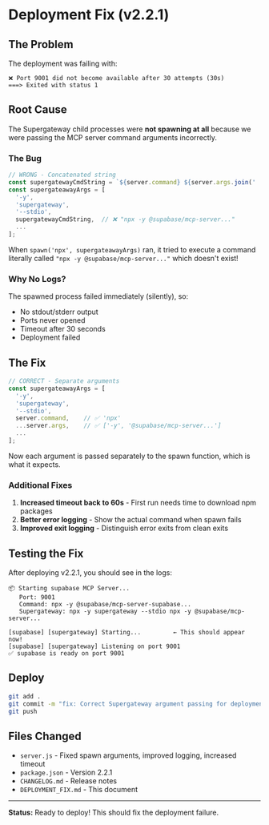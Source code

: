 # Deployment Fix (v2.2.1)

## The Problem

The deployment was failing with:
```
❌ Port 9001 did not become available after 30 attempts (30s)
===> Exited with status 1
```

## Root Cause

The Supergateway child processes were **not spawning at all** because we were passing the MCP server command arguments incorrectly.

### The Bug

```javascript
// WRONG - Concatenated string
const supergatewayCmdString = `${server.command} ${server.args.join(' ')}`;
const supergateawayArgs = [
  '-y',
  'supergateway',
  '--stdio',
  supergatewayCmdString,  // ❌ "npx -y @supabase/mcp-server..."
  ...
];
```

When `spawn('npx', supergateawayArgs)` ran, it tried to execute a command literally called `"npx -y @supabase/mcp-server..."` which doesn't exist!

### Why No Logs?

The spawned process failed immediately (silently), so:
- No stdout/stderr output
- Ports never opened
- Timeout after 30 seconds
- Deployment failed

## The Fix

```javascript
// CORRECT - Separate arguments
const supergateawayArgs = [
  '-y',
  'supergateway',
  '--stdio',
  server.command,    // ✅ 'npx'
  ...server.args,    // ✅ ['-y', '@supabase/mcp-server...']
  ...
];
```

Now each argument is passed separately to the spawn function, which is what it expects.

### Additional Fixes

1. **Increased timeout back to 60s** - First run needs time to download npm packages
2. **Better error logging** - Show the actual command when spawn fails
3. **Improved exit logging** - Distinguish error exits from clean exits

## Testing the Fix

After deploying v2.2.1, you should see in the logs:

```
📦 Starting supabase MCP Server...
   Port: 9001
   Command: npx -y @supabase/mcp-server-supabase...
   Supergateway: npx -y supergateway --stdio npx -y @supabase/mcp-server...

[supabase] [supergateway] Starting...         ← This should appear now!
[supabase] [supergateway] Listening on port 9001
✅ supabase is ready on port 9001
```

## Deploy

```bash
git add .
git commit -m "fix: Correct Supergateway argument passing for deployment (v2.2.1)"
git push
```

## Files Changed

- `server.js` - Fixed spawn arguments, improved logging, increased timeout
- `package.json` - Version 2.2.1
- `CHANGELOG.md` - Release notes
- `DEPLOYMENT_FIX.md` - This document

---

**Status:** Ready to deploy! This should fix the deployment failure.



